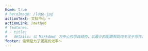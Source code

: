 ```yaml
---
home: true
# heroImage: /logo.jpg
actionText: 文档中心 →
actionLink: /method
# features:
# - title: 
#   details: 以 Markdown 为中心的项目结构，以最少的配置帮助你专注于写作。
footer: 偷懒是为了更高的效率～
---
```

